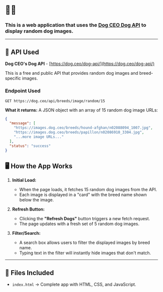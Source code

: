 # 🐕‍🦺

### This is a web application that uses the [Dog CEO Dog API](https://dog.ceo/dog-api/) to display random dog images.

---

## 📡 API Used

**Dog CEO's Dog API** - [https://dog.ceo/dog-api/](https://dog.ceo/dog-api/)

This is a free and public API that provides random dog images and breed-specific images.

### Endpoint Used

```
GET https://dog.ceo/api/breeds/image/random/15
```

**What it returns:**
A JSON object with an array of 15 random dog image URLs:

```json
{
  "message": [
    "https://images.dog.ceo/breeds/hound-afghan/n02088094_1007.jpg",
    "https://images.dog.ceo/breeds/papillon/n02086910_3304.jpg",
    "...more image URLs..."
  ],
  "status": "success"
}
```

## 🖥️ How the App Works

1. **Initial Load:**

   * When the page loads, it fetches 15 random dog images from the API.
   * Each image is displayed in a "card" with the breed name shown below the image.

2. **Refresh Button:**

   * Clicking the **"Refresh Dogs"** button triggers a new fetch request.
   * The page updates with a fresh set of 5 random dog images.

3. **Filter/Search:**

   * A search box allows users to filter the displayed images by breed name.
   * Typing text in the filter will instantly hide images that don't match.
     
---

## 📂 Files Included

* `index.html` → Complete app with HTML, CSS, and JavaScript.









